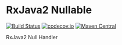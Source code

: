# RxJava2 Nullable
[![Build Status](https://travis-ci.org/XDean/RxJava2-Nullable.svg?branch=master)](https://travis-ci.org/XDean/RxJava2-Nullable)
[![codecov.io](http://codecov.io/github/XDean/RxJava2-Nullable/coverage.svg?branch=master)](https://codecov.io/gh/XDean/RxJava2-Nullable/branch/master)
[![Maven Central](https://maven-badges.herokuapp.com/maven-central/com.github.XDean/rx2-nullable/badge.svg)](https://maven-badges.herokuapp.com/maven-central/com.github.XDean/rx2-nullable)

RxJava2 Null Handler